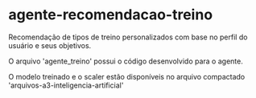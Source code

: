 # agente-recomendacao-treino
Recomendação de tipos de treino personalizados com base no perfil do usuário e seus objetivos.

O arquivo 'agente_treino' possui o código desenvolvido para o agente.

O modelo treinado e o scaler estão disponíveis no arquivo compactado 'arquivos-a3-inteligencia-artificial'
